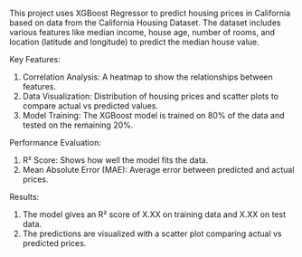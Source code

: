This project uses XGBoost Regressor to predict housing prices in California based on data from the California Housing Dataset. The dataset includes various features like median income, house age, number of rooms, and location (latitude and longitude) to predict the median house value.

Key Features:

1. Correlation Analysis: A heatmap to show the relationships between features.
2. Data Visualization: Distribution of housing prices and scatter plots to compare actual vs predicted values.
3. Model Training: The XGBoost model is trained on 80% of the data and tested on the remaining 20%.

Performance Evaluation:

1. R² Score: Shows how well the model fits the data.
2. Mean Absolute Error (MAE): Average error between predicted and actual prices.

Results:

1. The model gives an R² score of X.XX on training data and X.XX on test data.
2. The predictions are visualized with a scatter plot comparing actual vs predicted prices.